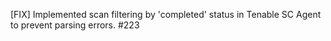 [FIX] Implemented scan filtering by 'completed' status in Tenable SC Agent to prevent parsing errors. #223
